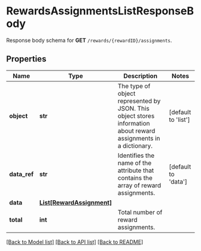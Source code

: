 # RewardsAssignmentsListResponseBody

Response body schema for **GET** `/rewards/{rewardID}/assignments`.

## Properties
Name | Type | Description | Notes
------------ | ------------- | ------------- | -------------
**object** | **str** | The type of object represented by JSON. This object stores information about reward assignments in a dictionary. | [default to 'list']
**data_ref** | **str** | Identifies the name of the attribute that contains the array of reward assignments. | [default to 'data']
**data** | [**List[RewardAssignment]**](RewardAssignment.md) |  | 
**total** | **int** | Total number of reward assignments. | 

[[Back to Model list]](../README.md#documentation-for-models) [[Back to API list]](../README.md#documentation-for-api-endpoints) [[Back to README]](../README.md)


